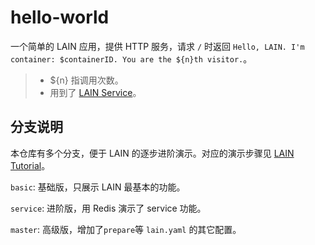 # hello-world

一个简单的 LAIN 应用，提供 HTTP 服务，请求 `/` 时返回 `Hello, LAIN. I'm container: $containerID. You are the ${n}th visitor.`。

> - ${n} 指调用次数。
> - 用到了 [LAIN Service](https://laincloud.gitbooks.io/white-paper/usermanual/service.html)。

## 分支说明

本仓库有多个分支，便于 LAIN 的逐步进阶演示。对应的演示步骤见 [LAIN Tutorial](https://laincloud.gitbooks.io/white-paper/content/tutorial/)。

`basic`: 基础版，只展示 LAIN 最基本的功能。

`service`: 进阶版，用 Redis 演示了 service 功能。

`master`: 高级版，增加了`prepare`等 `lain.yaml` 的其它配置。

